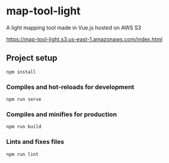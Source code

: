 # map-tool-light

A light mapping tool made in Vue.js hosted on AWS S3

https://map-tool-light.s3.us-east-1.amazonaws.com/index.html

## Project setup

```
npm install
```

### Compiles and hot-reloads for development

```
npm run serve
```

### Compiles and minifies for production

```
npm run build
```

### Lints and fixes files

```
npm run lint
```
